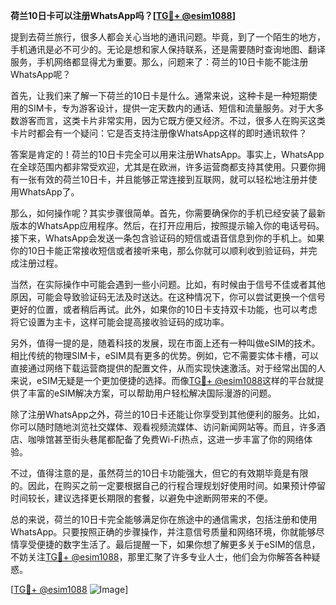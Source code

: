 **荷兰10日卡可以注册WhatsApp吗？[[TG💪+ @esim1088](https://t.me/s/esim1088)]**

提到去荷兰旅行，很多人都会关心当地的通讯问题。毕竟，到了一个陌生的地方，手机通讯是必不可少的。无论是想和家人保持联系，还是需要随时查询地图、翻译服务，手机网络都显得尤为重要。那么，问题来了：荷兰的10日卡能不能注册WhatsApp呢？

首先，让我们来了解一下荷兰的10日卡是什么。通常来说，这种卡是一种短期使用的SIM卡，专为游客设计，提供一定天数内的通话、短信和流量服务。对于大多数游客而言，这类卡片非常实用，因为它既方便又经济。不过，很多人在购买这类卡片时都会有一个疑问：它是否支持注册像WhatsApp这样的即时通讯软件？

答案是肯定的！荷兰的10日卡完全可以用来注册WhatsApp。事实上，WhatsApp在全球范围内都非常受欢迎，尤其是在欧洲，许多运营商都支持其使用。只要你拥有一张有效的荷兰10日卡，并且能够正常连接到互联网，就可以轻松地注册并使用WhatsApp了。

那么，如何操作呢？其实步骤很简单。首先，你需要确保你的手机已经安装了最新版本的WhatsApp应用程序。然后，在打开应用后，按照提示输入你的电话号码。接下来，WhatsApp会发送一条包含验证码的短信或语音信息到你的手机上。如果你的10日卡能正常接收短信或者接听来电，那么你就可以顺利收到验证码，并完成注册过程。

当然，在实际操作中可能会遇到一些小问题。比如，有时候由于信号不佳或者其他原因，可能会导致验证码无法及时送达。在这种情况下，你可以尝试更换一个信号更好的位置，或者稍后再试。此外，如果你的10日卡支持双卡功能，也可以考虑将它设置为主卡，这样可能会提高接收验证码的成功率。

另外，值得一提的是，随着科技的发展，现在市面上还有一种叫做eSIM的技术。相比传统的物理SIM卡，eSIM具有更多的优势。例如，它不需要实体卡槽，可以直接通过网络下载运营商提供的配置文件，从而实现快速激活。对于经常出国的人来说，eSIM无疑是一个更加便捷的选择。而像[TG💪+ @esim1088](https://t.me/s/esim1088)这样的平台就提供了丰富的eSIM解决方案，可以帮助用户轻松解决国际漫游的问题。

除了注册WhatsApp之外，荷兰的10日卡还能让你享受到其他便利的服务。比如，你可以随时随地浏览社交媒体、观看视频流媒体、访问新闻网站等。而且，许多酒店、咖啡馆甚至街头巷尾都配备了免费Wi-Fi热点，这进一步丰富了你的网络体验。

不过，值得注意的是，虽然荷兰的10日卡功能强大，但它的有效期毕竟是有限的。因此，在购买之前一定要根据自己的行程合理规划好使用时间。如果预计停留时间较长，建议选择更长期限的套餐，以避免中途断网带来的不便。

总的来说，荷兰的10日卡完全能够满足你在旅途中的通信需求，包括注册和使用WhatsApp。只要按照正确的步骤操作，并注意信号质量和网络环境，你就能够尽情享受便捷的数字生活了。最后提醒一下，如果你想了解更多关于eSIM的信息，不妨关注[TG💪+ @esim1088](https://t.me/s/esim1088)，那里汇聚了许多专业人士，他们会为你解答各种疑惑。

[[TG💪+ @esim1088](https://t.me/s/esim1088) ![Image](https://i.postimg.cc/4NQfJmqS/Snipaste-2025-05-13-00-14-12.png)]